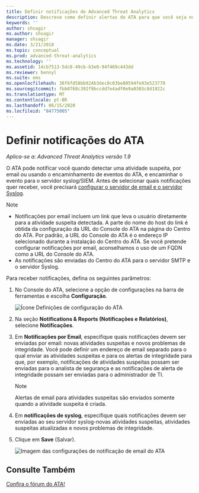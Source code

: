 ```yaml
---
title: Definir notificações do Advanced Threat Analytics
description: Descreve como definir alertas do ATA para que você seja notificado quando atividades suspeitas forem detectadas.
keywords: ''
author: shsagir
ms.author: shsagir
manager: shsagir
ms.date: 3/21/2018
ms.topic: conceptual
ms.prod: advanced-threat-analytics
ms.technology: ''
ms.assetid: 14cb7513-5dc8-49cb-b3e0-94f469c443dd
ms.reviewer: bennyl
ms.suite: ems
ms.openlocfilehash: 38f6fd58bb924b3dec8c03be80594fe93e523770
ms.sourcegitcommit: fbb0768c392f9bccdd7e4adf0e9a0303c8d1922c
ms.translationtype: MT
ms.contentlocale: pt-BR
ms.lasthandoff: 06/15/2020
ms.locfileid: "84775005"
---
```

# <a name="set-ata-notifications"></a>Definir notificações do ATA

*Aplica-se a: Advanced Threat Analytics versão 1.9*

O ATA pode notificar você quando detectar uma atividade suspeita, por email ou usando o encaminhamento de eventos do ATA, e encaminhar o evento para o servidor syslog/SIEM. Antes de selecionar quais notificações quer receber, você precisará [configurar o servidor de email e o servidor Syslog](setting-syslog-email-server-settings.md).

> [!NOTE]
> -   Notificações por email incluem um link que leva o usuário diretamente para a atividade suspeita detectada. A parte do nome do host do link é obtida da configuração da URL do Console do ATA na página do Centro do ATA. Por padrão, a URL do Console do ATA é o endereço IP selecionado durante a instalação do Centro do ATA. Se você pretende configurar notificações por email, aconselhamos o uso de um FQDN como a URL do Console do ATA.
> -   As notificações são enviadas do Centro do ATA para o servidor SMTP e o servidor Syslog.


Para receber notificações, defina os seguintes parâmetros:


1. No Console do ATA, selecione a opção de configurações na barra de ferramentas e escolha **Configuração**.
    
    ![Ícone Definições de configuração do ATA](media/ATA-config-icon.png)
    
1. Na seção **Notifications & Reports (Notificações e Relatórios)**, selecione **Notificações**.
1. Em **Notificações por Email**, especifique quais notificações devem ser enviadas por email: novas atividades suspeitas e novos problemas de integridade. Você pode definir um endereço de email separado para o qual enviar as atividades suspeitas e para os alertas de integridade para que, por exemplo, notificações de atividades suspeitas possam ser enviadas para o analista de segurança e as notificações de alerta de integridade possam ser enviadas para o administrador de TI.
    
    > [!NOTE]
    > Alertas de email para atividades suspeitas são enviados somente quando a atividade suspeita é criada.

1. Em **notificações de syslog**, especifique quais notificações devem ser enviadas ao seu servidor syslog-novas atividades suspeitas, atividades suspeitas atualizadas e novos problemas de integridade.
1. Clique em **Save** (Salvar).
    
    ![Imagem das configurações de notificação de email do ATA](media/ata-mail-notification-settings.png)




## <a name="see-also"></a>Consulte Também
[Confira o fórum do ATA!](https://social.technet.microsoft.com/Forums/security/home?forum=mata)
